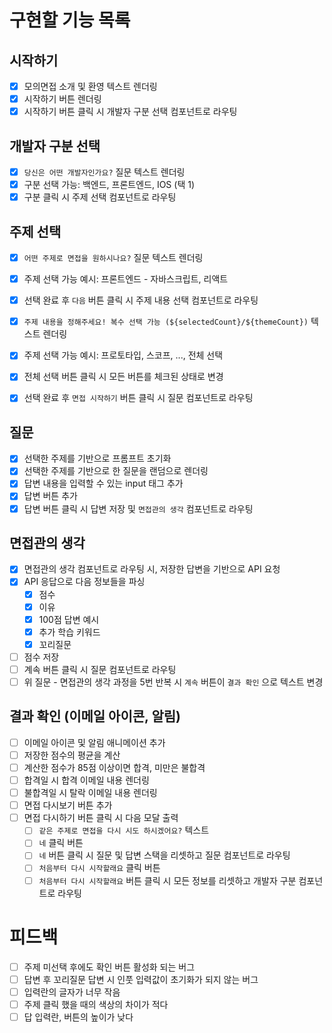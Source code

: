 # 구현할 기능 목록

## 시작하기

- [x] 모의면접 소개 및 환영 텍스트 렌더링
- [x] 시작하기 버튼 렌더링
- [x] 시작하기 버튼 클릭 시 개발자 구분 선택 컴포넌트로 라우팅

## 개발자 구분 선택

- [x] `당신은 어떤 개발자인가요?` 질문 텍스트 렌더링
- [x] 구분 선택 가능: 백엔드, 프론트엔드, IOS (택 1)
- [x] 구분 클릭 시 주제 선택 컴포넌트로 라우팅

## 주제 선택

- [x] `어떤 주제로 면접을 원하시나요?` 질문 텍스트 렌더링
- [x] 주제 선택 가능 예시: 프론트엔드 - 자바스크립트, 리액트
- [x] 선택 완료 후 `다음` 버튼 클릭 시 주제 내용 선택 컴포넌트로 라우팅

- [x] `주제 내용을 정해주세요! 복수 선택 가능 (${selectedCount}/${themeCount})` 텍스트 렌더링
- [x] 주제 선택 가능 예시: 프로토타입, 스코프, ..., 전체 선택
- [x] 전체 선택 버튼 클릭 시 모든 버튼를 체크된 상태로 변경
- [x] 선택 완료 후 `면접 시작하기` 버튼 클릭 시 질문 컴포넌트로 라우팅

## 질문

- [x] 선택한 주제를 기반으로 프롬프트 초기화
- [x] 선택한 주제를 기반으로 한 질문을 랜덤으로 렌더링
- [x] 답변 내용을 입력할 수 있는 input 태그 추가
- [x] 답변 버튼 추가
- [x] 답변 버튼 클릭 시 답변 저장 및 `면접관의 생각` 컴포넌트로 라우팅

## 면접관의 생각

- [x] 면접관의 생각 컴포넌트로 라우팅 시, 저장한 답변을 기반으로 API 요청
- [x] API 응답으로 다음 정보들을 파싱
  - [x] 점수
  - [x] 이유
  - [x] 100점 답변 예시
  - [x] 추가 학습 키워드
  - [x] 꼬리질문
- [ ] 점수 저장
- [ ] 계속 버튼 클릭 시 질문 컴포넌트로 라우팅
- [ ] 위 질문 - 면접관의 생각 과정을 5번 반복 시 `계속` 버튼이 `결과 확인` 으로 텍스트 변경

## 결과 확인 (이메일 아이콘, 알림)

- [ ] 이메일 아이콘 및 알림 애니메이션 추가
- [ ] 저장한 점수의 평균을 계산
- [ ] 계산한 점수가 85점 이상이면 합격, 미만은 불합격
- [ ] 합격일 시 합격 이메일 내용 렌더링
- [ ] 불합격일 시 탈락 이메일 내용 렌더링
- [ ] 면접 다시보기 버튼 추가
- [ ] 면접 다시하기 버튼 클릭 시 다음 모달 출력
  - [ ] `같은 주제로 면접을 다시 시도 하시겠어요?` 텍스트
  - [ ] `네` 클릭 버튼
  - [ ] `네` 버튼 클릭 시 질문 및 답변 스택을 리셋하고 질문 컴포넌트로 라우팅
  - [ ] `처음부터 다시 시작할래요` 클릭 버튼
  - [ ] `처음부터 다시 시작할래요` 버튼 클릭 시 모든 정보를 리셋하고 개발자 구분 컴포넌트로 라우팅

# 피드백

- [ ] 주제 미선택 후에도 확인 버튼 활성화 되는 버그
- [ ] 답변 후 꼬리질문 답변 시 인풋 입력값이 초기화가 되지 않는 버그
- [ ] 입력란의 글자가 너무 작음
- [ ] 주제 클릭 했을 때의 색상의 차이가 적다
- [ ] 답 입력란, 버튼의 높이가 낮다
